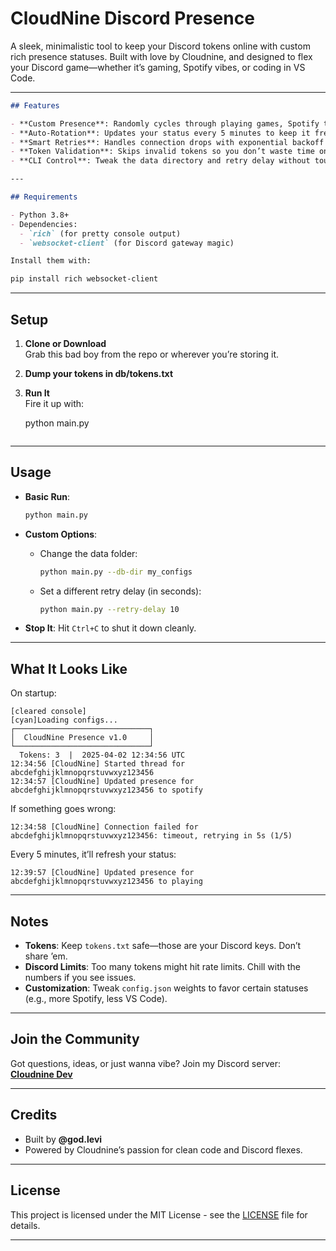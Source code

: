 # CloudNine Discord Presence

A sleek, minimalistic tool to keep your Discord tokens online with custom rich presence statuses. Built with love by Cloudnine, and designed to flex your Discord game—whether it’s gaming, Spotify vibes, or coding in VS Code.

---

```markdown
## Features

- **Custom Presence**: Randomly cycles through playing games, Spotify tracks, or Visual Studio Code statuses.
- **Auto-Rotation**: Updates your status every 5 minutes to keep it fresh.
- **Smart Retries**: Handles connection drops with exponential backoff (up to 5 retries, capped at 60s).
- **Token Validation**: Skips invalid tokens so you don’t waste time on junk.
- **CLI Control**: Tweak the data directory and retry delay without touching the code.

---

## Requirements

- Python 3.8+
- Dependencies:
  - `rich` (for pretty console output)
  - `websocket-client` (for Discord gateway magic)

Install them with:

pip install rich websocket-client
```

---

## Setup

1. **Clone or Download**  
   Grab this bad boy from the repo or wherever you’re storing it.

2. **Dump your tokens in db/tokens.txt**

3. **Run It**  
   Fire it up with:
   
   python main.py
   ```

---

## Usage

- **Basic Run**:
  ```bash
  python main.py
  ```

- **Custom Options**:
  - Change the data folder:
    ```bash
    python main.py --db-dir my_configs
    ```
  - Set a different retry delay (in seconds):
    ```bash
    python main.py --retry-delay 10
    ```

- **Stop It**:
  Hit `Ctrl+C` to shut it down cleanly.

---

## What It Looks Like

On startup:
```
[cleared console]
[cyan]Loading configs...
┌──────────────────────────────┐
│  CloudNine Presence v1.0     │
└──────────────────────────────┘
  Tokens: 3  |  2025-04-02 12:34:56 UTC
12:34:56 [CloudNine] Started thread for abcdefghijklmnopqrstuvwxyz123456
12:34:57 [CloudNine] Updated presence for abcdefghijklmnopqrstuvwxyz123456 to spotify
```

If something goes wrong:
```
12:34:58 [CloudNine] Connection failed for abcdefghijklmnopqrstuvwxyz123456: timeout, retrying in 5s (1/5)
```

Every 5 minutes, it’ll refresh your status:
```
12:39:57 [CloudNine] Updated presence for abcdefghijklmnopqrstuvwxyz123456 to playing
```

---

## Notes

- **Tokens**: Keep `tokens.txt` safe—those are your Discord keys. Don’t share ’em.
- **Discord Limits**: Too many tokens might hit rate limits. Chill with the numbers if you see issues.
- **Customization**: Tweak `config.json` weights to favor certain statuses (e.g., more Spotify, less VS Code).

---

## Join the Community

Got questions, ideas, or just wanna vibe? Join my Discord server:  
[**Cloudnine Dev**](https://discord.gg/R9Zvw9V4hp)

---

## Credits

- Built by **@god.levi**  
- Powered by Cloudnine’s passion for clean code and Discord flexes.

---

## License

This project is licensed under the MIT License - see the [LICENSE](LICENSE) file for details.

---
```
